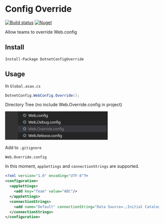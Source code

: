 # Config Override
[![Build status](https://ci.appveyor.com/api/projects/status/3pyfy8kt2dqeihwa?svg=true)](https://ci.appveyor.com/project/giansalex/dotnetconfigoverride) [![Nuget](https://img.shields.io/nuget/v/DotnetConfigOverride?style=flat-square)](https://www.nuget.org/packages/DotnetConfigOverride/)    

Allow teams to override Web.config

## Install
```
Install-Package DotnetConfigOverride
```

## Usage
In `Global.asax.cs`

```csharp
DotnetConfig.WebConfig.Override();
```

Directory Tree (no include Web.Override.config in project)

![Directory Tree](https://raw.githubusercontent.com/giansalex/DotnetConfigOverride/master/assets/tree.png)

Add to `.gitignore`
```
Web.Override.config
```

In this moment, `appSettings` and `connectionStrings` are supported.
```xml
<?xml version="1.0" encoding="UTF-8"?>
<configuration>
  <appSettings>
    <add key="Team" value="ABC"/>
  </appSettings>
  <connectionStrings>
    <add name="Default" connectionString="Data Source=.;Initial Catalog=DB_ABC;" providerName="System.Data.SqlClient" />
  </connectionStrings>
</configuration>
```
